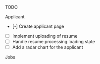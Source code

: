 TODO

Applicant

- [-] Create applicant page
- [ ] Implement uploading of resume
- [ ] Handle resume processing loading state
- [ ] Add a radar chart for the applicant

Jobs
